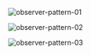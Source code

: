 ![observer-pattern-01](https://user-images.githubusercontent.com/81713250/141861089-7402bb4c-49bc-4379-9573-18d03b03de0b.png)

![observer-pattern-02](https://user-images.githubusercontent.com/81713250/141861123-2523502d-73f5-404e-8459-86775633ec27.png)

![observer-pattern-03](https://user-images.githubusercontent.com/81713250/141861154-c04d4626-c99d-4616-8426-11a23898baec.png)